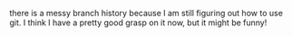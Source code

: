 there is a messy branch history because I am still figuring out how to use git. I think I have a pretty good grasp on it now, but it might be funny!
